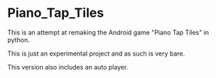 # Piano_Tap_Tiles

This is an attempt at remaking the Android game "Piano Tap Tiles" in python.

This is just an experimental project and as such is very bare.

This version also includes an auto player.
